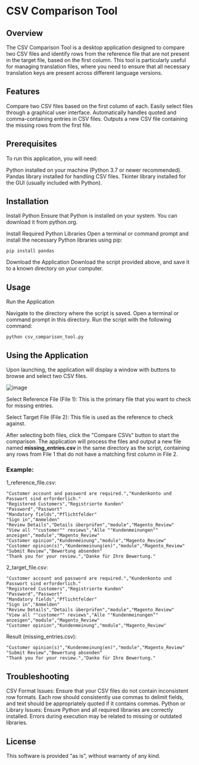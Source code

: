 # CSV Comparison Tool

## Overview

The CSV Comparison Tool is a desktop application designed to compare two CSV files and identify
rows from the reference file that are not present in the target file, based on the first column.
This tool is particularly useful for managing translation files, where you need to ensure
that all necessary translation keys are present across different language versions.

## Features

Compare two CSV files based on the first column of each.
Easily select files through a graphical user interface.
Automatically handles quoted and comma-containing entries in CSV files.
Outputs a new CSV file containing the missing rows from the first file.

## Prerequisites
To run this application, you will need:

Python installed on your machine (Python 3.7 or newer recommended).
Pandas library installed for handling CSV files.
Tkinter library installed for the GUI (usually included with Python).

## Installation

Install Python Ensure that Python is installed on your system. You can download it from python.org.

Install Required Python Libraries Open a terminal or command prompt and install the necessary Python libraries using pip:

    pip install pandas

Download the Application Download the script provided above, and save it to a known directory on your computer.

## Usage
Run the Application

Navigate to the directory where the script is saved.
Open a terminal or command prompt in this directory.
Run the script with the following command:

    python csv_comparison_tool.py

## Using the Application

Upon launching, the application will display a window with buttons to browse and select two CSV files.

![image](https://github.com/user-attachments/assets/34337d18-4b1e-4861-908c-a746259633f6)

Select Reference File (File 1): This is the primary file that you want to check for missing entries.

Select Target File (File 2): This file is used as the reference to check against.

After selecting both files, click the "Compare CSVs" button to start the comparison.
The application will process the files and output a new file named **missing_entries.csv** in the same directory as the script, containing any rows from File 1 that do not have a matching first column in File 2.

### Example:

1_reference_file.csv:

    "Customer account and password are required.","Kundenkonto und Passwort sind erforderlich."
    "Registered Customers","Registrierte Kunden"
    "Password","Passwort"
    "Mandatory fields","Pflichtfelder"
    "Sign in","Anmelden"
    "Review Details","Details überprüfen","module","Magento_Review"
    "View all ""customer"" reviews","Alle ""Kundenmeinungen"" anzeigen","module","Magento_Review"
    "Customer opinion","Kundenmeinung","module","Magento_Review"
    "Customer opinion(s)","Kundenmeinung(en)","module","Magento_Review"
    "Submit Review","Bewertung absenden"
    "Thank you for your review.","Danke für Ihre Bewertung."

2_target_file.csv:

    "Customer account and password are required.","Kundenkonto und Passwort sind erforderlich."
    "Registered Customers","Registrierte Kunden"
    "Password","Passwort"
    "Mandatory fields","Pflichtfelder"
    "Sign in","Anmelden"
    "Review Details","Details überprüfen","module","Magento_Review"
    "View all ""customer"" reviews","Alle ""Kundenmeinungen"" anzeigen","module","Magento_Review"
    "Customer opinion","Kundenmeinung","module","Magento_Review"

Result (missing_entries.csv):

    "Customer opinion(s)","Kundenmeinung(en)","module","Magento_Review"
    "Submit Review","Bewertung absenden"
    "Thank you for your review.","Danke für Ihre Bewertung."



## Troubleshooting
CSV Format Issues: Ensure that your CSV files do not contain inconsistent row formats. Each row should consistently use commas to delimit fields, and text should be appropriately quoted if it contains commas.
Python or Library Issues: Ensure Python and all required libraries are correctly installed. Errors during execution may be related to missing or outdated libraries.

## License
This software is provided "as is", without warranty of any kind.

